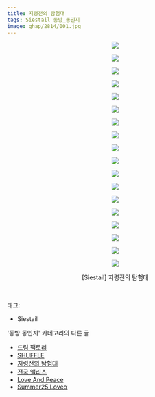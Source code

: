 ```yaml
---
title: 지령전의 탐험대
tags: Siestail 동방_동인지
image: ghap/2814/001.jpg
---
```

<div class="article">
<p style="text-align: center; clear: none; float: none;"><img src="{{ site.nasurl }}/ghap/2814/001.jpg"/></p>
<p style="text-align: center; clear: none; float: none;"><img src="{{ site.nasurl }}/ghap/2814/002.jpg"/></p>
<p style="text-align: center; clear: none; float: none;"><img src="{{ site.nasurl }}/ghap/2814/003.jpg"/></p>
<p style="text-align: center; clear: none; float: none;"><img src="{{ site.nasurl }}/ghap/2814/004.jpg"/></p>
<p style="text-align: center; clear: none; float: none;"><img src="{{ site.nasurl }}/ghap/2814/005.jpg"/></p>
<p style="text-align: center; clear: none; float: none;"><img src="{{ site.nasurl }}/ghap/2814/006.jpg"/></p>
<p style="text-align: center; clear: none; float: none;"><img src="{{ site.nasurl }}/ghap/2814/007.jpg"/></p>
<p style="text-align: center; clear: none; float: none;"><img src="{{ site.nasurl }}/ghap/2814/008.jpg"/></p>
<p style="text-align: center; clear: none; float: none;"><img src="{{ site.nasurl }}/ghap/2814/009.jpg"/></p>
<p style="text-align: center; clear: none; float: none;"><img src="{{ site.nasurl }}/ghap/2814/010.jpg"/></p>
<p style="text-align: center; clear: none; float: none;"><img src="{{ site.nasurl }}/ghap/2814/011.jpg"/></p>
<p style="text-align: center; clear: none; float: none;"><img src="{{ site.nasurl }}/ghap/2814/012.jpg"/></p>
<p style="text-align: center; clear: none; float: none;"><img src="{{ site.nasurl }}/ghap/2814/013.jpg"/></p>
<p style="text-align: center; clear: none; float: none;"><img src="{{ site.nasurl }}/ghap/2814/014.jpg"/></p>
<p style="text-align: center; clear: none; float: none;"><img src="{{ site.nasurl }}/ghap/2814/015.jpg"/></p>
<p style="text-align: center; clear: none; float: none;"><img src="{{ site.nasurl }}/ghap/2814/016.jpg"/></p>
<p style="text-align: center; clear: none; float: none;"><img src="{{ site.nasurl }}/ghap/2814/017.jpg"/></p>
<p style="text-align: center; clear: none; float: none;"><img src="{{ site.nasurl }}/ghap/2814/018.jpg"/></p>
<p style="text-align: center; clear: none; float: none;">[Siestail] 지령전의 탐험대</p>
<p><br/></p>
</div><div class="tagTrail">
<p>태그: </p>
<ul>
<li>Siestail</li>
</ul>
</div><div class="another">
<p>'동방 동인지' 카테고리의 다른 글</p>
<ul>
<li><a href="/2016-12-02-ghap_2816">드림 팩토리</a></li>
<li><a href="/2016-12-02-ghap_2815">SHUFFLE</a></li>
<li><a href="/2016-12-02-ghap_2814">지령전의 탐험대</a></li>
<li><a href="/2016-12-02-ghap_2813">전국 앨리스</a></li>
<li><a href="/2016-12-02-ghap_2812">Love And Peace</a></li>
<li><a href="/2016-12-02-ghap_2811">Summer25.Loveα</a></li>
</ul>
</div><div class="cb_module cb_fluid">
<div class="cb_wrt cb_profile">
</div><!-- commentList close -->
</div>